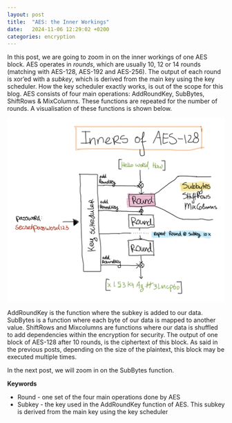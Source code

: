 ```yaml
---
layout: post
title:  "AES: the Inner Workings"
date:   2024-11-06 12:29:02 +0200
categories: encryption  
---
```


In this post, we are going to zoom in on the inner workings of one AES block. AES operates in <i>rounds</i>, which are usually 10, 12 or 14 rounds (matching with AES-128, AES-192 and AES-256). The output of each round is xor’ed with a <i>subkey</i>, which is derived from the main key using the key scheduler. How the key scheduler exactly works, is out of the scope for this blog.
AES consists of four main operations: AddRoundKey, SubBytes, ShiftRows & MixColumns. These functions are repeated for the number of rounds. A visualisation of these functions is shown below.

![image](/assets/images/AESinners.png) 

AddRoundKey is the function where the subkey is added to our data. SubBytes is a function where each byte of our data is mapped to another value. ShiftRows and Mixcolumns are functions where our data is shuffled to add dependencies within the encryption for security. The output of one block of AES-128 after 10 rounds, is the ciphertext of this block. As said in the previous posts, depending on the size of the plaintext, this block may be executed multiple times.

In the next post, we will zoom in on the SubBytes function.


<b>Keywords</b>
<ul>
<li>Round - one set of the four main operations done by AES </li>
<li>Subkey - the key used in the AddRoundKey function of AES. This subkey is derived from the main key using the key scheduler  </li>
</ul>